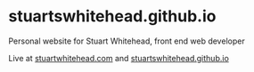 # stuartswhitehead.github.io
Personal website for Stuart Whitehead, front end web developer

Live at [stuartwhitehead.com](http://www.stuartwhitehead.com) and [stuartswhitehead.github.io](stuartswhitehead.github.io)
